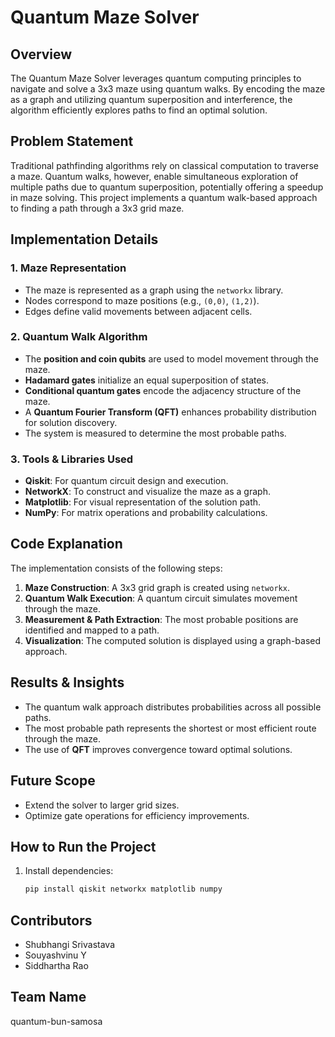# Quantum Maze Solver

## Overview
The Quantum Maze Solver leverages quantum computing principles to navigate and solve a 3x3 maze using quantum walks. By encoding the maze as a graph and utilizing quantum superposition and interference, the algorithm efficiently explores paths to find an optimal solution.

## Problem Statement
Traditional pathfinding algorithms rely on classical computation to traverse a maze. Quantum walks, however, enable simultaneous exploration of multiple paths due to quantum superposition, potentially offering a speedup in maze solving. This project implements a quantum walk-based approach to finding a path through a 3x3 grid maze.

## Implementation Details

### 1. Maze Representation
- The maze is represented as a graph using the `networkx` library.
- Nodes correspond to maze positions (e.g., `(0,0)`, `(1,2)`).
- Edges define valid movements between adjacent cells.

### 2. Quantum Walk Algorithm
- The **position and coin qubits** are used to model movement through the maze.
- **Hadamard gates** initialize an equal superposition of states.
- **Conditional quantum gates** encode the adjacency structure of the maze.
- A **Quantum Fourier Transform (QFT)** enhances probability distribution for solution discovery.
- The system is measured to determine the most probable paths.

### 3. Tools & Libraries Used
- **Qiskit**: For quantum circuit design and execution.
- **NetworkX**: To construct and visualize the maze as a graph.
- **Matplotlib**: For visual representation of the solution path.
- **NumPy**: For matrix operations and probability calculations.

## Code Explanation
The implementation consists of the following steps:
1. **Maze Construction**: A 3x3 grid graph is created using `networkx`.
2. **Quantum Walk Execution**: A quantum circuit simulates movement through the maze.
3. **Measurement & Path Extraction**: The most probable positions are identified and mapped to a path.
4. **Visualization**: The computed solution is displayed using a graph-based approach.

## Results & Insights
- The quantum walk approach distributes probabilities across all possible paths.
- The most probable path represents the shortest or most efficient route through the maze.
- The use of **QFT** improves convergence toward optimal solutions.

## Future Scope
- Extend the solver to larger grid sizes.
- Optimize gate operations for efficiency improvements.

## How to Run the Project
1. Install dependencies:
   ```bash
   pip install qiskit networkx matplotlib numpy

## Contributors
- Shubhangi Srivastava
- Souyashvinu Y
- Siddhartha Rao

## Team Name
 quantum-bun-samosa
